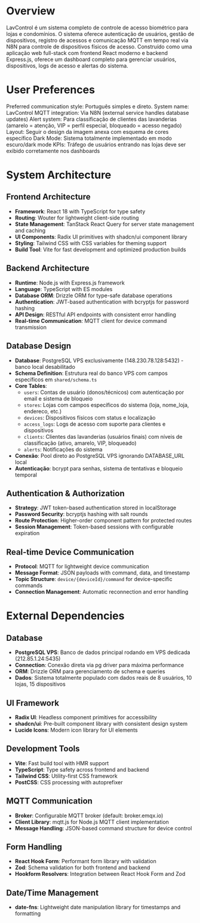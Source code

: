 # Overview

LavControl é um sistema completo de controle de acesso biométrico para lojas e condomínios. O sistema oferece autenticação de usuários, gestão de dispositivos, registro de acessos e comunicação MQTT em tempo real via N8N para controle de dispositivos físicos de acesso. Construído como uma aplicação web full-stack com frontend React moderno e backend Express.js, oferece um dashboard completo para gerenciar usuários, dispositivos, logs de acesso e alertas do sistema.

# User Preferences

Preferred communication style: Português simples e direto.
System name: LavControl
MQTT integration: Via N8N (external service handles database updates)
Alert system: Para classificação de clientes das lavanderias (amarelo = atenção, VIP = perfil especial, bloqueado = acesso negado)
Layout: Seguir o design da imagem anexa com esquema de cores específico
Dark Mode: Sistema totalmente implementado em modo escuro/dark mode
KPIs: Tráfego de usuários entrando nas lojas deve ser exibido corretamente nos dashboards

# System Architecture

## Frontend Architecture
- **Framework**: React 18 with TypeScript for type safety
- **Routing**: Wouter for lightweight client-side routing
- **State Management**: TanStack React Query for server state management and caching
- **UI Components**: Radix UI primitives with shadcn/ui component library
- **Styling**: Tailwind CSS with CSS variables for theming support
- **Build Tool**: Vite for fast development and optimized production builds

## Backend Architecture
- **Runtime**: Node.js with Express.js framework
- **Language**: TypeScript with ES modules
- **Database ORM**: Drizzle ORM for type-safe database operations
- **Authentication**: JWT-based authentication with bcryptjs for password hashing
- **API Design**: RESTful API endpoints with consistent error handling
- **Real-time Communication**: MQTT client for device command transmission

## Database Design
- **Database**: PostgreSQL VPS exclusivamente (148.230.78.128:5432) - banco local desabilitado
- **Schema Definition**: Estrutura real do banco VPS com campos específicos em `shared/schema.ts`
- **Core Tables**:
  - `users`: Contas de usuário (donos/técnicos) com autenticação por email e sistema de bloqueio
  - `stores`: Lojas com campos específicos do sistema (loja, nome_loja, endereco, etc.)
  - `devices`: Dispositivos físicos com status e localização
  - `access_logs`: Logs de acesso com suporte para clientes e dispositivos
  - `clients`: Clientes das lavanderias (usuários finais) com níveis de classificação (ativo, amarelo, VIP, bloqueado)
  - `alerts`: Notificações do sistema
- **Conexão**: Pool direto ao PostgreSQL VPS ignorando DATABASE_URL local
- **Autenticação**: bcrypt para senhas, sistema de tentativas e bloqueio temporal

## Authentication & Authorization
- **Strategy**: JWT token-based authentication stored in localStorage
- **Password Security**: bcryptjs hashing with salt rounds
- **Route Protection**: Higher-order component pattern for protected routes
- **Session Management**: Token-based sessions with configurable expiration

## Real-time Device Communication
- **Protocol**: MQTT for lightweight device communication
- **Message Format**: JSON payloads with command, data, and timestamp
- **Topic Structure**: `device/{deviceId}/command` for device-specific commands
- **Connection Management**: Automatic reconnection and error handling

# External Dependencies

## Database
- **PostgreSQL VPS**: Banco de dados principal rodando em VPS dedicada (212.85.1.24:5435)
- **Connection**: Conexão direta via pg driver para máxima performance
- **ORM**: Drizzle ORM para gerenciamento de schema e queries
- **Dados**: Sistema totalmente populado com dados reais de 8 usuários, 10 lojas, 15 dispositivos

## UI Framework
- **Radix UI**: Headless component primitives for accessibility
- **shadcn/ui**: Pre-built component library with consistent design system
- **Lucide Icons**: Modern icon library for UI elements

## Development Tools
- **Vite**: Fast build tool with HMR support
- **TypeScript**: Type safety across frontend and backend
- **Tailwind CSS**: Utility-first CSS framework
- **PostCSS**: CSS processing with autoprefixer

## MQTT Communication
- **Broker**: Configurable MQTT broker (default: broker.emqx.io)
- **Client Library**: mqtt.js for Node.js MQTT client implementation
- **Message Handling**: JSON-based command structure for device control

## Form Handling
- **React Hook Form**: Performant form library with validation
- **Zod**: Schema validation for both frontend and backend
- **Hookform Resolvers**: Integration between React Hook Form and Zod

## Date/Time Management
- **date-fns**: Lightweight date manipulation library for timestamps and formatting
